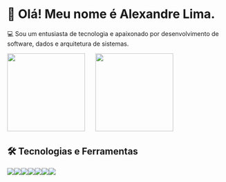 # 👋 Olá! Meu nome é **Alexandre Lima**.

💻 Sou um entusiasta de tecnologia e apaixonado por desenvolvimento de software, dados e arquitetura de sistemas.
<p align="left">
  <img height="180em" src="https://github-readme-stats.vercel.app/api?username=Alexandrelimax&show_icons=true&theme=tokyonight" />
  &nbsp;&nbsp;&nbsp;&nbsp;
  <img height="180em" src="https://github-readme-stats.vercel.app/api/top-langs/?username=Alexandrelimax&layout=compact&theme=tokyonight" />
</p>

## 🛠️ Tecnologias e Ferramentas

<div style="display: flex; flex-wrap: wrap;">
  <img src="https://img.shields.io/badge/Python-3670A0?style=for-the-badge&logo=python&logoColor=ffdd54" />
  <img src="https://img.shields.io/badge/GoogleCloud-%234285F4.svg?style=for-the-badge&logo=google-cloud&logoColor=white" />
  <img src="https://img.shields.io/badge/Java-%23ED8B00.svg?style=for-the-badge&logo=openjdk&logoColor=white" />
  <img src="https://img.shields.io/badge/Spring-%236DB33F.svg?style=for-the-badge&logo=spring&logoColor=white" />
  <img src="https://img.shields.io/badge/PostgreSQL-%23316192.svg?style=for-the-badge&logo=postgresql&logoColor=white" />
  <img src="https://img.shields.io/badge/JavaScript-F7DF1E?style=for-the-badge&logo=javascript&logoColor=black" />
  <img src="https://img.shields.io/badge/Terraform-7B42BC?style=for-the-badge&logo=terraform&logoColor=white" />
</div>


